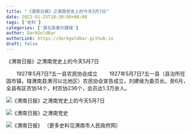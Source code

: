 ```yaml
---
title: "《渭南日报》之渭南党史上的今天5月7日"
date: 2023-01-25T18:30:00+08:00
tags: ['史料']
categories: ['渭北英豪刘建侯']
author: DarkGoldBar
authorLink: https://darkgoldbar.github.io
draft: false
---
```


《渭南日报》之渭南党史上的今天5月7日


　　1927年5月7日?五一县农民协会成立
　　1927年5月7日?五一县（县治所在固市镇，辖渭南县渭河以北地区）农民协会宣告成立，刘建侯为委员长。至6月，全县有区农协14个，村农协236个，会员达1.3万余人。

![《渭南日报》之渭南党史上的今天5月7日](/images/ljh/历史上的今天image001.jpg "《渭南日报》之渭南党史上的今天5月7日")

![《渭南日报》之渭南党史](/images/ljh/历史上的今天image002.jpg "《渭南日报》之渭南党史")

![《渭南日报》](/images/ljh/历史上的今天image003.jpg "《渭南日报》")
（更多史料见渭南市人民政府网）
